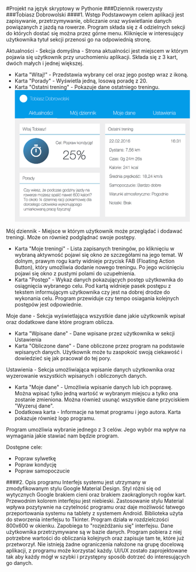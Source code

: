 #Projekt na język skryptowy w Pythonie
###Dziennik rowerzysty
###Tobiasz Dobrowolski
####1. Wstęp
Podstawowym celem aplikacji jest zapisywanie, przetrzymywanie, obliczanie oraz wyświetlanie danych powiązanych z jazdą na rowerze. Program składa się z 4 odzielnych sekcji do których dostać się można przez górne menu. Kliknięcie w interesujący użytkownika tytuł sekcji przenosi go na odpowiednią stronę.

Aktualności - Sekcja domyślna - 
Strona aktualności jest miejscem w którym pojawia się użytkownik przy uruchomieniu aplikacji. Składa się z 3 kart, dwóch małych i jednej większej.

- Karta "Witaj!" - Przedstawia wybrany cel oraz jego postęp wraz z ikoną.
- Karta "Porady" - Wyświetla jedną, losową poradę z 20.
- Karta "Ostatni trening" - Pokazuje dane ostatniego treningu.
![GitHub Logo](/images/interface1c.png)

Mój dziennik - 
Miejsce w którym użytkownik może przeglądać i dodawać treningi. Może on również podglądnać swoje postępy.

- Karta "Moje treningi" - Lista zapisanych treningów, po kliknięciu w wybraną aktywność pojawi się okno ze szczegółami na jego temat. W dolnym, prawym rogu karty widnieje przycisk FAB (Floating Action Button), który umożliwia dodanie nowego treningu. Po jego wciśnięciu pojawi się okno z pustymi polami do uzupełnienia.
- Karta "Postęp" - Wykaz danych pokazujących postęp użytkownika do osiągnięcia wybranego celu. Pod kartą widnieje pasek postępu z tekstem informującym użytkownika czy jest na dobrej drodze do wykonania celu. Program przewiduje czy tempo osiagania kolejnych postępów jest odpowiednie.

Moje dane - 
Sekcja wyświetlająca wszystkie dane jakie użytkownik wpisał oraz dodatkowe dane które program oblicza.

- Karta "Wpisane dane" - Dane wpisane przez użytkownika w sekcji Ustawienia
- Karta "Obliczone dane" - Dane obliczone przez program na podstawie wpisanych danych. Użytkownik może tu zaspokoić swoją ciekawość i dowiedzieć się jak pracował do tej pory.

Ustawienia - 
Sekcja umożliwiająca wpisanie danych użytkownika oraz wyzerowanie wszystkich wpisanych i obliczonych danych.

- Karta "Moje dane" - Umożliwia wpisanie danych lub ich poprawę. Można wpisać tylko jedną wartość w wybranym miejscu a tylko ona zostanie zmieniona. Można również usunąć wszystkie dane przyciskiem "Wyzeruj dane".
- Dodatkowa karta - Informacje na temat programu i jego autora. Karta pokazuje również logo programu.

Program umożliwia wybranie jednego z 3 celów. Jego wybór ma wpływ na wymagania jakie stawiać nam będzie program.

Dostępne cele:
- Popraw sylwetkę
- Popraw kondycję
- Popraw samopoczucie

####2. Opis programu
Interfejs systemu jest utrzymany w zmodyfikowanym stylu Google Material Design. Styl różni się od wytycznych Google brakiem cieni oraz brakiem zaokrąglonych rogów kart. Przewodnim kolorem interfejsu jest niebieski. Zastosowanie stylu Material wpływa pozytywnie na czytelność programu oraz daje możliwość łatwego przeportowania systemu na tablety z systemem Android. Biblioteka użyta do stworzenia interfejsu to Tkinter. Program działa w rozdzielczości 800x600 w okienku. Zapobiega to "rozjeżdżaniu się" interfejsu. Dane użytkownika przetrzymywane są w bazie danych. Program pobiera z niej potrzebne wartości do obliczania kolejnych oraz zapisuje tam te, które już przetworzył. Nie istnieją żadne ograniczenia nałożone na grupę docelową aplikacji, z programu może korzystać każdy. UI/UX zostało zaprojektowane tak aby każdy mógł w szybki i przystępny sposób dotrzeć do interesujących go danych.
